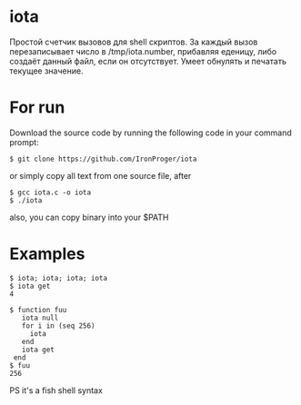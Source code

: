 # iota

Простой cчетчик вызовов для shell скриптов.
За каждый вызов перезаписывает число в /tmp/iota.number, прибавляя еденицу, либо создаёт данный файл, если он отсутствует. Умеет обнулять и печатать текущее значение.


# For run #

Download the source code by running the following code in your command prompt:

```
$ git clone https://github.com/IronProger/iota
```

or simply copy all text from one source file, after

```
$ gcc iota.c -o iota
$ ./iota
```

also, you can copy binary into your $PATH


# Examples #

```
$ iota; iota; iota; iota
$ iota get
4
```

```
$ function fuu
   iota null
   for i in (seq 256)
     iota
   end
   iota get
 end
$ fuu
256
```
PS it's a fish shell syntax
